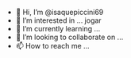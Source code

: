 - 👋 Hi, I’m @isaquepiccini69
- 👀 I’m interested in ... jogar 
- 🌱 I’m currently learning ...
- 💞️ I’m looking to collaborate on ...
- 📫 How to reach me ...

<!---
isaquepiccini69/isaquepiccini69 is a ✨ special ✨ repository because its `README.md` (this file) appears on your GitHub profile.
You can click the Preview link to take a look at your changes.
--->
